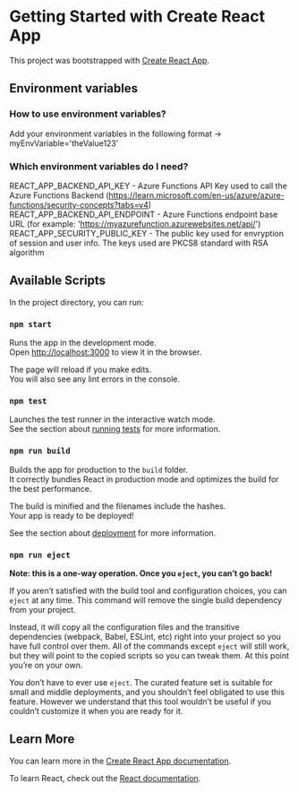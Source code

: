 # Getting Started with Create React App

This project was bootstrapped with [Create React App](https://github.com/facebook/create-react-app).

## Environment variables

### How to use environment variables?
Add your environment variables in the following format -> myEnvVariable='theValue123'

### Which environment variables do I need?
REACT_APP_BACKEND_API_KEY - Azure Functions API Key used to call the Azure Functions Backend (https://learn.microsoft.com/en-us/azure/azure-functions/security-concepts?tabs=v4)
REACT_APP_BACKEND_API_ENDPOINT - Azure Functions endpoint base URL (for example: 'https://myazurefunction.azurewebsites.net/api/')
REACT_APP_SECURITY_PUBLIC_KEY - The public key used for envryption of session and user info. The keys used are PKCS8 standard with RSA algorithm

## Available Scripts

In the project directory, you can run:

### `npm start`

Runs the app in the development mode.\
Open [http://localhost:3000](http://localhost:3000) to view it in the browser.

The page will reload if you make edits.\
You will also see any lint errors in the console.

### `npm test`

Launches the test runner in the interactive watch mode.\
See the section about [running tests](https://facebook.github.io/create-react-app/docs/running-tests) for more information.

### `npm run build`

Builds the app for production to the `build` folder.\
It correctly bundles React in production mode and optimizes the build for the best performance.

The build is minified and the filenames include the hashes.\
Your app is ready to be deployed!

See the section about [deployment](https://facebook.github.io/create-react-app/docs/deployment) for more information.

### `npm run eject`

**Note: this is a one-way operation. Once you `eject`, you can’t go back!**

If you aren’t satisfied with the build tool and configuration choices, you can `eject` at any time. This command will remove the single build dependency from your project.

Instead, it will copy all the configuration files and the transitive dependencies (webpack, Babel, ESLint, etc) right into your project so you have full control over them. All of the commands except `eject` will still work, but they will point to the copied scripts so you can tweak them. At this point you’re on your own.

You don’t have to ever use `eject`. The curated feature set is suitable for small and middle deployments, and you shouldn’t feel obligated to use this feature. However we understand that this tool wouldn’t be useful if you couldn’t customize it when you are ready for it.

## Learn More

You can learn more in the [Create React App documentation](https://facebook.github.io/create-react-app/docs/getting-started).

To learn React, check out the [React documentation](https://reactjs.org/).
